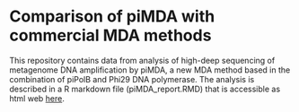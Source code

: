 # Comparison of piMDA with commercial MDA methods

This repository contains data from analysis of high-deep sequencing of metagenome DNA amplification by piMDA, a new MDA method based in the combination of piPolB and Phi29 DNA polymerase.
The analysis is described in a R markdown file (piMDA_report.RMD) that is accessible as html web [here](https://mredrejo.github.io/pimda).
